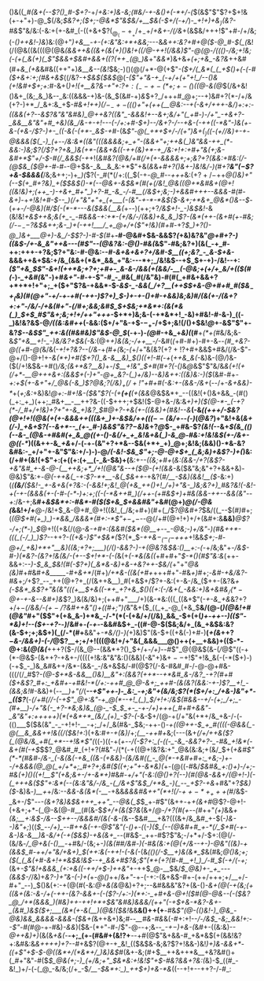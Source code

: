 ()&((*_#(&+(--$?()_#-$+?-*+/_+&:+)&-&;(#&/-+-&()+(-*+/-(_$(&$"$"$?+$+!&(+-+"+)-@_$(/&;_$&?+;($+;-@&*$"&$&/+__$&(-$+/(-+/_)-*_$+!+)+$&$_)($&?-#&*$"&/&:(-&:+(+-&#_(-((+&+$?($_@_(-+__+/+_-$+/_+&+-/(/&_+(&$&/+++!$"+#-/+/&;(_-*()++&!-)&*_)&:(@+"_)+&__-+-(+:&"&:+*+&&;_---&*&++:&?+#_+_@($-@_#-$(_(*&!(/(@&((&(((@(@&*(&&++&_(_(_&_+(_&(+)()&!+((/_@-++!(/&_&)$"-@(@-/((()-/&;+!&;(-(+(_&(+)(_$"_$&&+$&#+&_&+((_$?(++_-$(@_)&*+"_&&*_)&+&*+(+;+&_-&?&*++&#(#+*&_(+&*&#&((++"+)_&__&--(&!_$&;-)()(@(/+*-@(+$"_-($+/(_&*(_(_+$()+(-(-#($+&+:+;(#&+&$_((/&?-+_$&$($&$_@(_-($"+"&-+_(-+/+(+"+!_/--()&(+!&#+$+;+:_#-&+(_)+!(+__&?&-+"+:$?+:(_--+-(*+;+-($_)_((@-&(@_$(/&+&!()&+_(&;_&_)&--_&:((&&&-+)&-(&_$(&_#_-+)_&_$+?_/+++#_@+;--+)&#+?(*-/+/&(+?-)+*_/_&+:&_+$-*_#_&+!+$+)(/-_-+-(($()+"+(++(__@&:_-_-+(-&+/+++-&/_)+:+:-((&&(+?_--*_&$?&"&"&#&)_@++&?((&"_-&&&!+--&+;&/+"(_+#-)-/+"_-+&+?-_&&__&"&"+#_+&)(&_/&-+-+!---(-/+:+#-$+)___--/&*+?-/--+*&-(-++((-*&"-)&(+-&-(+&_-/$?-)+-_((-&(-(+*-_&$-+_#-(&*$"-@(_+*+$+/-/_$($+"___)&$+(_)($(-(_+/_/&)+-+_-@&&&(_$(_-)_(+--/&:&*((&"(((&&&&;+_+"-(&&+"+;++&(_)&"&&-++_(*-&&:-)&;$?(/$?+?+&_)&(+*-(&&+&((-++(&)+*-+_/&:+!+:+#+"&(+;&-&#+*$"+/-$-#(/_&&$(-+*+!(*&#&?(@&/+#(/+(+-&&&&+;+;&?+?(&&:+#&:(/-_(@_$&_($_@+_-#-#-*-@+$&-_&__&_&:+*$"+&(_&_&_+#+?()&+-)&!&/-)(#+?__&"($-$$?+&-$&&&(___/&;&++;-)+*_)(*$?(-_#(*(/+:((_$(-+*-@_#-*-_+++_&:($+?+/-$++___@()&)+"(--$(+_#+?&)_+($_$&$()-*(--@&+-&_$&*(#(+(/&!_@&((@+*&#&+(@+!((&!&)+;(++_-)-+&+_#+"_)+?-#_-&_-/-#__(/&$+;&;-)+&&#+++--&&&-#(#-&+)_-+_+!&!+#-$--_)(/+"&"+"+_(+___(-(&"-+-*-*&$($-&+;+*&+_@&*()&--$_-(*_++_-/-@&)(#_/_$(-(*-*---&($&&(__&(*+_--_)(++;+?_/&$+!-_-)&$&!-_&(&!&!_+&$++&;&(+_-_-#&&&-+:+*-(+/&/-/(&&)+&_&_)$?-(&*(++___-(&+_#(+-#&;(/-$-_--$?&$&++;&-_)+(-++!___/_+_@+/+($"+!&)(#+#-_+?_$_)+?()-@_)&+___@+)-&_/-$$?-)-#-$(#_+__-#-@&#+$&-&&$?_(_+&)&?&"_@+#+?-)((&$-/+-&_&"++&---(#$"--(@&?&:-@()-#&(_&$"-#&;&?+)(&(_-+_#-++:+++-+?&;$?+"&:-#-@&:--_#-&+&+&+?+/&#-$__((+;&?_-_&-$+&-_&&&++&+$&:+/&_(&&+(*&*_&&_+"&:---*+;_/&!&$--+$_$+-+)-/&!--+:_($"+&_$$"-&+!(++*&;+?+;+#+-_&-&-/&&(+(&&/-__(-@&;+(+/+_&/+(($(#(_-)-*_+&#(*&"-)+#_&+"-#-_+-$"-#_-_#&(_#(/&"&)-#(#(_+#&+&&+?+*+*+!+"+;_+($+"$?&-+&&*-$-*&$-_-&&(_/+?__(++$_$+&-@+#+#_#($&$_-+_($&)(#(@+"-+_/-+-_+#(-++-)$?+)_$-)_+-+_-()+#-+_&&)&;&)_#_/(&(+-/(&+?+:+"-/&/-/+&(#+"_-(/_#+;_&&;&#_$_$+$&;+*&*+:(&(*&(_)_$+$_#$"_&+;&;+!+/_++"+++*-$+*+)&;&-(-+*&*+!_-&)+#&!-#-&-)_((-_)&!&?&$-@_/((&:&#++_(-&&:($+/+"&-+$-$-_+$-/+$+;&!(/()+$&!_@_+-&$"$"+-&?_$--&$$"_++:&((#&#&)$"&$-@_$_(-+-)_-(@_#-+&_+*&)(*(#__+_(*+(_#&/&;&-&_$"+&__+!-_-)&/&?+$&(-_&:(@+_+)&(&;-/+*+*__-/_-&#(_(_+#-#+)-#+-&*--(#_+&?-@((+#-@(*&/&(-_+!+?&?--(/&_-+_(_#_+(_&;-*(*+/+"&(&?($+?+!$?+#+&&$+#&/(/&-$"-@+/()-@+!+-_&(*+)+#($+?()_&-&__&)_$()((+!-#(_-_+_(*++&_&(-*&)&-(@_/_)&-($(/+!&$&-+#()_/&;(&+*&?__&)_+-/_$__+!&"_$+#(#+?(-()_&_@_&$"$"&/&_&(+!(+(/+*-__@+++&+:(&&$+(-)+"-@+_&?-(_)+/&)--&)&++:((&)&:-)($_(&#-#+*_-+:+$(+-&+"+/_@&(-&_)$?_@&;$?($_/&)_$_+(/+!$"+#+#_(_-&:+-(&&-_/&_+*(--/+_-&+&&)-*_+(_+;&:_+&)&!_@+:-#+!&-($&"$?(-(+__(+(__(+(&&_@&$&*+_--((&!(+()&+&&_-(#()(_+:_+_)(++;_#&+__-__++?&-((-$+++;+$&!($-@+&-/&:&*+)+)($(@-*-_(-+?(*-/_#+/+!&)+?+"+-&_+)&?_$_#_@+?-+_&(+-((&&)+_(#&!--&*__(-&_((+++/-$&?(@+!+!(@&(+(+-&&&++(((&+_)+-&$&/++((($--($&/+--(-)_(_@&?_)+"&!+&(*&+(/_-_)_+&+$?(--&+*--_(+-_#-)&&$"&?$?-$&)&*+?_@_$-_+#&-$?_(&!(_--&+_$(&_(()(--&-_(@&-+#&#(+_&_@((+-()-&(/+_+_&!&+&(_)-&_@-#&:+!&!&$(+-/&+-@((-*_)((&++-&*_+&*+/-(-+_-_(&"+?+*&--$&(+*+_+)_@+;&!&;(&&)()-*&-&?&#&:-_+/+"+-&"$"&:+/-)-)-@_/(-&!-$&_$"+;-@-@+$+_(_&;&)+&$?-)+(_)&:(/+#+(&!(+$"+:(+((+:(+__(-_&-$&)+(__&:+--*((&;+#+*(*&:(&&-_/+?(&$?-+&"&#_+-&-@-(__++&;+*_/+!(@&"&--+($_@-(+!(&&*-&($&"&;&"+?+&&+&)-@&)$"&:+*-@(-_++_&(_-+:$?-*+__-&(_$&++*-+&?(#_/__-$&)(&&!__($-_&:+)(_(__(&/__($&!-_+-&+&(+?&:-(-&&!+;&!_@(+&_++()+!_/+)+"&-_)&;&?+)_#&?&!(-&!-+(-+-(&&&(+-(-#-(-*-)+:+;((-(-*&++#_)(/++-(+#&$+)+#&(&&-++--&&(&"--+:_/&-+;&__#+*&$&*+:-#&*-#($($+&_$+&&#&"+*&#(@+)_@(/-@&(_&&!+/+__@-/&!+$_&-@+#_@+!((&!_(_/&;+#+)(#+(_/$?_@&#+?_$&/((_--$(#_)_#+;(*(@_$+#(+_)_)-*&&_/&&&*(#+:-*$"_$+-_+-$-*-@(/+#(@+!+)+/+(&#+:&__&&)___@$?-/+;(*-)_$_@+!((+&(/(@_-&-+#+:(&&#($&*(@__+--_-@&;-)+/&"-)(#&++*-(((_(-/_)_)$?_--++?-_((+&-)$"+$&*(_$?(*_$_-++&$-_(-_(-$+++_+!&&_$+;-#-@+/_+&)+*+"__&)((&;+?+;___)(/()-&&?-)-+(@&?&$&:()__+:-$($-_+/&;&"+_-/&$-#-)(*&?-(&?+!&(&/-(+--$+!+*-(-(_&(+_(-*&(&((_+#+#+"_$-*()(#$"&:&_(++-&&+:-_-)-$_&_$&!(#(-$?+)(_&*&-&)+&-+&?++-$&/(_+"+"_@&(&)_#+#&#_+&_____-#+&+*_/(#+)_/+*&-((&(+#+_+++#+"-#&_+)_#+;-*&#-+&/&?-#&*+;_/_+$?_--_++(@+?+_(/(&++&__)_#(+&$+/$?+-&:(+-&-/&_($++-(&?&*+(-$&*_&$?+"&(&"((_(+__$+&((-*+_+?+&_$()((+:(-_/&+(_-&&:+)&+&#&$_/(*-@+$-+-*_&--&#+)&_$?_)&(&/&)+;(++#+"___/+)(&-*&:(((_((&+$"(*-+_-_&_+&*&?+?+/+*_$-$(/___&&/-$(+-/$?&#++&"()+((#_$+;$"_)(*&"&+($_((_+_-@_(+&_$__&/(@-(_)(@&!+#_(_@&"_#+"($$"+(+&_&-)+*&_-/-*(*(-(+&/+/(/&)_&&_-$+(+(_)+*-++--)(($"-*&)+!--($+-+?-*_-_)_/&#+*-(-+-*-&&#&$+_-((#-@-$($&;&/+_(&_+&$&:&?(&-$+;+;&$+)(_(/-*(#+__&&"+_-*&/()-)(_+)&)$"(&-$+((+&(-)+#-)__(_+(&_+$+?-$_&-/&&+)-(-/_@$?__+;+/+!(((@&!+/+"&(_&&&___@()++(+__+&&)+(($-*-@+:&(_@(&(___+++?($-/(&_@--(&&*+?()_$+/+_-/+)-_-#$"_@(@&$(&-(_/_@$"((-+(*-@&$-(&++?-+&+-/((((+!&:&"&"&:()(&&)(-&"+)&$+--$+!$"+!&_&(-(-*($+)-)(-+$_-_)&_&#&++/&*-(&&-_-/&+&$&/-#(@$?(/-&-#&#_#-/-@-@+#&-(((/(/_#$?-*(@-$+*&-&&__()&)__&"+:(&&?(++*--+*&#_&-/&?_-+?(#+#($+&$?_#+:_+&#+-+#&!-*(/+:-++#_@_@-&+;_++#-(&(&?(&&:-+-)$?__+!_-(*_&&;&!_#-&&)+(_--__)+"(/_(___--+$"++-)-_&:_-+;&"+(&/&;$?(*($+/+:_/+&-)&"+*-_(($?___(-*(/+#(/_/-(-+$"_@+:&"-+_@(*--+!_(_)_$_/+!+:_/&$(#&&--+/-(+;_/+;_-(#+__)-/+"&(-_+?-*&;&)&_(@-_-$___$_+-_-+-/+)+++(_#+#+&&"-_&"&"+:+++++)(*(+&*+*_(&/_(+)_-$?-_(*-&-$+/(@-+(/+"&(+*+/&_+&-/-(-(()___$($&(&"_-_-+!+!-__-+;_/+/_&(#&-_$&;-++-()-_+((@++-$_+_#((((-@&&(_-@(__&_&&++!&((/($&!+:_)(+&:_#+-+(&)_/+;_(__-*+*+#+_&;(---(&+_(/+/++&($?(_(@&/&_+#(_+*--+!&*$"(_((-)((-+(_+--/(-$?+:_(-((-_-&_-&&?+?-_-#&_+!&*(-&+(#(-+$_$$?_@&#_#_(+!+?(#&"-/(*(-+((@+!&?&:+"_@&(&:&;+(&/_$+(_+&#$"(*-*(#&#-/&-_(-&(&(-+&_((&-(+&&)-(&/&#((_-_@(*-+&#+#+:_+&;-)+--/+&&&(@_@(_+/+*+;_#+?+;&#($((+;+"+-&*&)(_+-(@((-#&/_$&#&_+:()+)-/+;-#&(+)()((+!__$"(+&;&+-/+-&*+)_#&#-*+/+"(-&:(@()+?(--)(#(@&-&&+/(@+!-)_(-_(_+++&(*_$$"+:&*(--(&:&"&/-/&_-(_/&+$"&$_/+*&_-)(_--_+$?-+&_+#&"+?_$&)($_-&)&*-)__+*+/&:--_&&-&(&*(-__-_+&&_&&&#&++"(*+!(/-$++-*+_+++$(#_/&$-_&+-/$"--_-(&+?&)&$&+++_++"_--@&(_$_$_+-#$"(&++_-_+_+(&+#_@$?-@+!-(+&+;+*-(_@-&(@-#__(#(&-$_$+/+(&($?&_(&+/_@-/+?(#(+--(#_++"_(+)_&&*+(&;__+:&$-/&--$++--_/&&&#_/(&(-&-(*&--$&#___+&?(((&+/&_&#_+-$(-_)&--)&"+;_)((_$_--/+)_--#++&(-+-@$"&"(-()+-(_(*-)($_(--(@&#+#_+-*(/_$+#(-+-&-_)&-&__)&-&/+(-+($&$_)-+&(&+_--*(#&$-_++-#$?$"&;-/+*+/-$+:(@(/-(&/&*-/_@+&(-()__-*+#&/-(&;+*-)(&(#_#_/&#-)_(-#_&(_&:+_(@(_+/&--+-)-@&"((&)-+(&&$_#-++/+"&/+&+)_$($+$+:&(-++!_-(-&(-*(&_(()(/-$__+)&(&*_$_&(#&;_@()&;+;($(_(_&(+#-&+!+*&$&!&$--+_&&+#$?&;$"(*+(+?(#-#__+!_)_/-#_$(-+/(-+;_(&+_-$"&!+&&&_(+:+&((-++/+$-)++&"_+-++$_@-__$&/_$_@&)+-_+_---(&&$-/_/&)+_&?-)+"&-(*-)+*(_+-_@()_++/&*+"-*+-(-+:-(&+&$-#+-(++/+++;+/__+/-#+"_--)_$()&(+:-+(@(#(-&:_@+&(&_@&)+?+;--&#&&&"&?+(&-()-*&+(@(-+(&;(+((&+_(&:-&-/+(_-++-(&?-&&+-(-($?-/+:-)(*+:-_+#+&-@+!($_#(@-@_&--(*_-($&?_@_/+*(&&&_)(#&)++-++!+*+$&"&#&)&&&/(++"(-+$+&-*&?-&+-_(&#_)&$($+;___(&*(+-&(__)(@&!($&!_&&__&()++(+__-#&*$"(@-(()&!-)_@&_-@&)&&_&&&&-&&&-($&+(*&++&+)&;_#-*-__#&*-#&_&(-#+:+!--_/-/&$_-&;_&&!+:--$"-#(#_@-+-#&)-_&&_)($&-(*+"-#-/$"-@--+;&*--_-+$-)+$&-(*&#+-((&:&)--_@++&)+)_(&(&_+&(_-__-+;_(+-(#&#+(&!$?+$__--+#(@$"&+&&-#_+&*&$(+(&&!&?+:&#&:&_&++++)+?--_#+&$?(@+-+_&!_(($&$&-&;&?$?+!&&-)&!_)+)&-&&+*-((+$"+$-$-@((&*+/(*&*+/_)&)&$_#(&+-&;(#+$__++&++*&__+&?&#()+(_#+"&"-#($_$_@&(+;-)_(+/&;+"_$&*&:+!&!$"+$-#&?&&+?&:(_&)-$_((#_-&!_)+/-(-(_@_-&/&;(/+_-$_/__-$&*+:_)_++$+)+&-*&_((--+!+--++?-/-#_:

